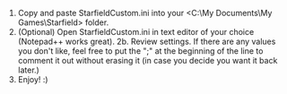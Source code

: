 1. Copy and paste StarfieldCustom.ini into your <C:\My Documents\My Games\Starfield> folder.
2. (Optional) Open StarfieldCustom.ini in text editor of your choice (Notepad++ works great).
	2b. Review settings. If there are any values you don't like, feel free to put the ";"
	at the beginning of the line to comment it out without erasing it (in case you decide
	you want it back later.)
3. Enjoy! :)
